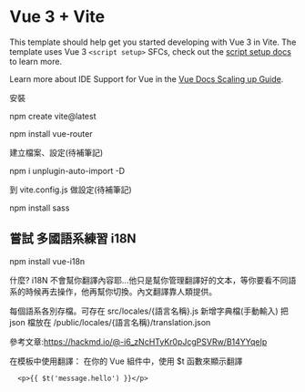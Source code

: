 # Vue 3 + Vite

This template should help get you started developing with Vue 3 in Vite. The template uses Vue 3 `<script setup>` SFCs, check out the [script setup docs](https://v3.vuejs.org/api/sfc-script-setup.html#sfc-script-setup) to learn more.

Learn more about IDE Support for Vue in the [Vue Docs Scaling up Guide](https://vuejs.org/guide/scaling-up/tooling.html#ide-support).

安裝

npm create vite@latest

npm install vue-router

建立檔案、設定(待補筆記)

npm i unplugin-auto-import -D

到 vite.config.js 做設定(待補筆記)

npm install sass

## 嘗試 多國語系練習 i18N

npm install vue-i18n

什麼? i18N 不會幫你翻譯內容耶...他只是幫你管理翻譯好的文本，等你要看不同語系的時候再去操作，他再幫你切換。內文翻譯靠人類提供。

每個語系各別存檔。可存在 src/locales/{語言名稱}.js
新增字典檔(手動輸入)
把 json 檔放在 /public/locales/{語言名稱}/translation.json

參考文章:https://hackmd.io/@-i6_zNcHTyKr0pJcgPSVRw/B14YYqeIp

在模板中使用翻譯： 在你的 Vue 組件中，使用 $t 函數來顯示翻譯

```
  <p>{{ $t('message.hello') }}</p>
```
